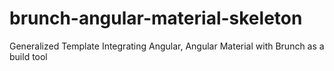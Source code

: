 # brunch-angular-material-skeleton
Generalized Template Integrating Angular, Angular Material with Brunch as a build tool
